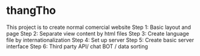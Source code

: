 # thangTho
This project is to create normal comercial website
Step 1: Basic layout and page
Step 2: Separate view content by html files
Step 3: Create language file by internationalization
Step 4: Set up server
Step 5: Create basic server interface
Step 6: Third party API/ chat BOT / data sorting

